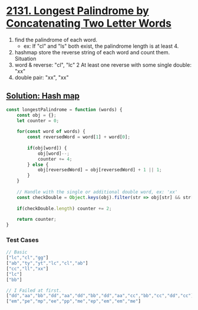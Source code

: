 # [2131. Longest Palindrome by Concatenating Two Letter Words](https://leetcode.com/problems/longest-palindrome-by-concatenating-two-letter-words/)

1. find the palindrome of each word.
   - ex: If "cl" and "ls" both exist, the palindrome length is at least 4.
2. hashmap store the reverse string of each word and count them.
Situation
1. word & reverse: "cl", "lc"
2  At least one reverse with some single double: "xx"
3. double pair: "xx", "xx"

## [Solution: Hash map](https://leetcode.com/problems/longest-palindrome-by-concatenating-two-letter-words/discuss/2641675/JavaScript-Easy-Understanding-and-Commented)
```js
const longestPalindrome = function (words) {
    const obj = {};
    let counter = 0;
    
    for(const word of words) {
        const reversedWord = word[1] + word[0];
     
        if(obj[word]) {
            obj[word]--;
            counter += 4;
        } else {
            obj[reversedWord] = obj[reversedWord] + 1 || 1;
        } 
    }
    
    // Handle with the single or additional double word, ex: 'xx'
    const checkDouble = Object.keys(obj).filter(str => obj[str] && str[1] + str[0] === str);
    
    if(checkDouble.length) counter += 2;
    
    return counter;
}
```

### Test Cases
```js
// Basic
["lc","cl","gg"]
["ab","ty","yt","lc","cl","ab"]
["cc","ll","xx"]
["lc"]
["bb"]

// I Failed at first.
["dd","aa","bb","dd","aa","dd","bb","dd","aa","cc","bb","cc","dd","cc"]
["em","pe","mp","ee","pp","me","ep","em","em","me"]
```